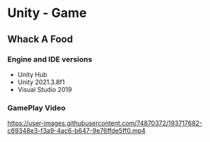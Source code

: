 # Unity - Game
## Whack A Food

<p></p>

### Engine and IDE versions
<ul>
  <li>Unity Hub</li>
  <li>Unity 2021.3.8f1</li>
  <li>Visual Studio 2019</li>
 </ul>


### GamePlay Video


https://user-images.githubusercontent.com/74870372/193717682-c69348e3-f3a9-4ac6-b647-9e76ffde5ff0.mp4




